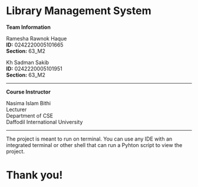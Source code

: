 # Library Management System

**Team Information**

Ramesha Rawnok Haque  
**ID:** 0242220005101665  
**Section:** 63_M2  

Kh Sadman Sakib  
**ID:** 0242220005101951  
**Section:** 63_M2   

---

**Course Instructor**

Nasima Islam Bithi  
Lecturer  
Department of CSE  
Daffodil International University  

---

The project is meant to run on terminal. You can use any IDE with an integrated terminal or other shell that can run a Pyhton script to view the project.

# Thank you!

